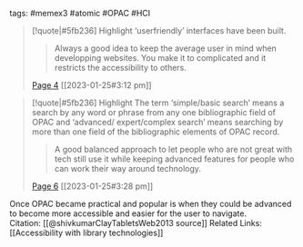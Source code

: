tags: #memex3 #atomic #OPAC #HCI
<br>

> [!quote|#5fb236] Highlight
> ‘userfriendly’ interfaces have been built.
>
>> Always a good idea to keep the average user in mind when developping websites. You make it to complicated and it restricts the accessibility to others.
>
> [Page 4](zotero://open-pdf/library/items/VYVNNLQN?page=4) [[2023-01-25#3:12 pm]]

> [!quote|#5fb236] Highlight
> The term ‘simple/basic search’ means a search by any word or phrase from any one bibliographic field of OPAC and ‘advanced/ expert/complex search’ means searching by more than one field of the bibliographic elements of OPAC record.
>
>> A good balanced approach to let people who are not great with tech still use it while keeping advanced features for people who can work their way around technology.
>
> [Page 6](zotero://open-pdf/library/items/VYVNNLQN?page=6) [[2023-01-25#3:28 pm]]

Once OPAC became practical and popular is when they could be advanced to become more accessible and easier for the user to navigate. 
<br>
Citation: [[@shivkumarClayTabletsWeb2013 source]]
Related Links: [[Accessibility with library technologies]]
